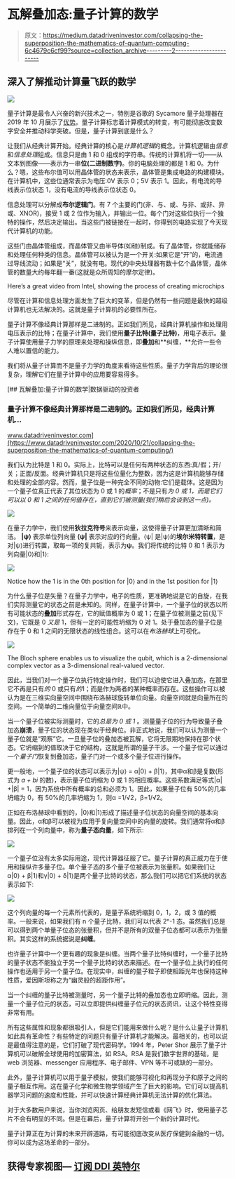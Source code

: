 # 瓦解叠加态:量子计算的数学

> 原文：<https://medium.datadriveninvestor.com/collapsing-the-superposition-the-mathematics-of-quantum-computing-6c4679c6cf99?source=collection_archive---------2----------------------->

## 深入了解推动计算量飞跃的数学

![](img/0496ab3caec957935ce210b417009241.png)

量子计算是最令人兴奋的新兴技术之一，特别是谷歌的 Sycamore 量子处理器在 2019 年 10 月展示了[优势](http://ai.googleblog.com/2019/10/quantum-supremacy-using-programmable.html)。量子计算标志着计算模式的转变，有可能彻底改变数字安全并推动科学突破。但是，量子计算到底是什么？

让我们从经典计算开始。经典计算的核心是*计算机逻辑*的概念。计算机逻辑由*信息*和*信息处理*组成。信息只是由 1 和 0 组成的字符串。传统的计算机将一切——从文本到图像——表示为一串**位(二进制数字)**。你的电脑处理的都是 1 和 0。为什么？嗯，这些布尔值可以用晶体管的状态来表示，晶体管是集成电路的构建模块。在计算机中，这些位通常表示为电压:0V 表示 0；5V 表示 1。因此，有电流的导线表示位状态 1，没有电流的导线表示位状态 0。

信息处理可以分解成**布尔逻辑门**。有 7 个主要的门(非、与、或、与非、或非、异或、XNOR)，接受 1 或 2 位作为输入，并输出一位。每个门对这些位执行一个独特的操作，然后决定输出。当这些门被链接在一起时，你得到的电路实现了今天现代计算机的功能。

这些门由晶体管组成，而晶体管又由半导体(如硅)制成。有了晶体管，你就能储存和处理任何种类的信息。晶体管可以被认为是一个开关:如果它是“开”的，电流通过导线流动；如果是“关”，就没有电。现代的中央处理器有数十亿个晶体管，晶体管的数量大约每年翻一番(这就是众所周知的摩尔定律)。

Here’s a great video from Intel, showing the process of creating microchips

尽管在计算和信息处理方面发生了巨大的变革，但是仍然有一些问题是最快的超级计算机也无法解决的。这就是量子计算机的必要性所在。

量子计算不像经典计算那样是二进制的。正如我们所见，经典计算机操作和处理用电压表示的比特；在量子计算中，我们使用**量子比特(量子比特)**，用电子表示。量子计算使用量子力学的原理来处理和操纵信息，即**叠加**和**纠缠，**允许一些令人难以置信的能力。

我们将从量子计算而不是量子力学的角度来看待这些性质。量子力学背后的理论很复杂，理解它们在量子计算中的应用要容易得多。

[](https://www.datadriveninvestor.com/2020/10/21/collapsing-the-superposition-the-mathematics-of-quantum-computing/) [## 瓦解叠加:量子计算的数学|数据驱动的投资者

### 量子计算不像经典计算那样是二进制的。正如我们所见，经典计算机…

www.datadriveninvestor.com](https://www.datadriveninvestor.com/2020/10/21/collapsing-the-superposition-the-mathematics-of-quantum-computing/) 

我们认为比特是 1 和 0。实际上，比特可以是任何有两种状态的东西:真/假；开/关；正面/反面。经典计算机只是将这些位量化为整数，因为这是计算机能够存储和处理的全部内容。然而，量子位是一种完全不同的动物:它们是载体。这是因为一个量子位真正代表了其位状态为 0 或 1 的*概率*；不是只有*为 0 或 1，而是它们可以以 0 和 1 之间的任何值存在，直到它们被测量(我们稍后会谈到这一点)。*

![](img/f918704b15c70c673da5bda416900c71.png)

在量子力学中，我们使用**狄拉克符号**来表示向量，这使得量子计算更加清晰和简洁。 **|ψ⟩** 表示单位列向量 **⟨ψ|** 表示对应的行向量。⟨ψ| 是|ψ⟩的**埃尔米特转置**，是对|ψ⟩进行转置，取每一项的复共轭，表示为**ψ**。我们将传统的比特 0 和 1 表示为列向量|0⟩和|1⟩:

![](img/a27bcd2477a13a43e039da4de3cdca7d.png)

Notice how the 1 is in the 0th position for |0⟩ and in the 1st position for |1⟩

为什么量子位是矢量？在量子力学中，电子的性质，更准确地说是它的自旋，在我们实际测量它的状态之前是未知的。同样，在量子计算中，一个量子位的状态以所有可能状态的**叠加**形式存在，它的赋值概率为 0 或 1；在量子位被测量之前(见下文)，它既是 0 *又是* 1，但有一定的可能性坍缩为 0 对 1。处于叠加态的量子位是存在于 0 和 1 之间的无限状态的线性组合。这可以在*布洛赫球*上可视化。

![](img/357889f2aaf06121bdb562373b487e5f.png)

The Bloch sphere enables us to visualize the qubit, which is a 2-dimensional complex vector as a 3-dimensional real-valued vector.

因此，当我们对一个量子位执行特定操作时，我们可以迫使它进入叠加态，在那里它不再是只有*的* 0 或只有*的*1；而是作为两者的某种概率而存在。这些操作可以被认为是在三维实向量空间中围绕布洛赫球旋转单位向量。向量空间就是向量所在的空间。一个简单的二维向量位于向量空间ℝ中。

当一个量子位被实际测量时，它的*总是为 0 或 1* 。测量量子位的行为导致量子叠加态**崩溃**，量子位的状态现在类似于经典位。非正式地说，我们可以认为测量一个量子位就是“观察”它。一旦量子位的叠加态被瓦解，它将无限期地保持在那个状态。它坍缩到的值取决于它的结构，这就是所谓的量子干涉。一个量子位可以通过一个*量子门*恢复到叠加态，量子门对一个或多个量子位进行操作。

更一般地，一个量子位的状态可以表示为|ψ⟩ = α|0⟩ + β|1⟩，其中α和β是复数(形式为 *a + bi* 的数)，表示量子位坍缩为 0 或 1 的相应概率。这些系数满足等式|α| +|β| = 1，因为系统中所有概率的总和必须为 1。因此，如果量子位有 50%的几率坍缩为 0，有 50%的几率坍缩为 1，则α =1/√2，β=1/√2。

正如在布洛赫球中看到的，|0⟩和|1⟩形成了描述量子位状态的向量空间的基本向量。因此，α和β可以被视为应用于复向量空间中的向量的旋转。我们通常将α和β排列在一个列向量中，称为**量子态向量**，如下所示:

![](img/1dcb72b4b20ed5fe3e4b4a0fa8b4b3e1.png)

一个量子位没有太多实际用途，现代计算器征服了它。量子计算的真正威力在于使用和操纵许多量子位。单个量子态的多个量子位被表示为张量积。如果我们让α|0⟩ + β|1⟩和γ|0⟩ + δ|1⟩是两个量子比特的状态，那么我们可以把它们系统的状态表示如下:

![](img/4ccbd8b02df89938f548876f1223eb8a.png)

这个列向量的每一个元素所代表的，是量子系统坍缩到 0，1，2，或 3 值的概率。一般来说，如果我们有 n 个量子比特，我们可以代表 2ⁿ-1 态。虽然我们总是可以得到两个单量子位态的张量积，但并不是所有的双量子位态都可以表示为张量积。其实这样的系统据说是**纠缠**。

也许量子计算中一个更有趣的现象是纠缠。当两个量子比特纠缠时，一个量子比特的量子状态不能独立于另一个量子比特的状态来描述。在一个量子位上执行的任何操作也适用于另一个量子位。在现实中，纠缠的量子粒子即使相距光年也保持这种性质，爱因斯坦称之为“幽灵般的超距作用”。

当一个纠缠的量子比特被测量时，另一个量子比特的叠加态也立即坍缩。因此，测量一个量子位元的状态，可以立即提供纠缠量子位元的状态资讯，让这个特性变得非常有用。

所有这些属性和现象都很吸引人，但是它们能用来做什么呢？是什么让量子计算机如此具有革命性？有些特定的问题只有量子计算机才能解决。最相关的，也可以说是最值得注意的是，它们打破了现代密码学。1994 年，Peter Shor 展示了量子计算机可以破解全球使用的加密算法，如 RSA。RSA 是我们数字世界的基础，是 web 浏览器、messenger 应用程序、电子邮件、VPN 等不可或缺的一部分。

此外，量子计算机可以用于量子模拟，使我们能够可视化和再现分子和原子之间的量子相互作用。这在量子化学和微生物学领域产生了巨大的影响。它们可以提高机器学习问题的速度和性能，并可以快速计算经典计算机无法计算的优化算法。

对于大多数用户来说，当你浏览网页、给朋友发短信或看《网飞》时，使用量子芯片不会有明显的不同。但是在幕后，量子计算将开创一个新的计算时代。

量子计算正在为计算的未来开辟道路，有可能彻底改变从医疗保健到金融的一切。你可以成为这场革命的一部分。

## 获得专家视图— [订阅 DDI 英特尔](https://datadriveninvestor.com/ddi-intel)